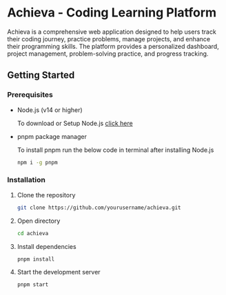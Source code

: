 # Achieva - Coding Learning Platform

Achieva is a comprehensive web application designed to help users track their coding journey, practice problems, manage projects, and enhance their programming skills. The platform provides a personalized dashboard, project management, problem-solving practice, and progress tracking.

## Getting Started

### Prerequisites
- Node.js (v14 or higher)

    To download or Setup Node.js [click here](https://nodejs.org/en/download)

- pnpm package manager

    To install pnpm run the below code in terminal after installing Node.js
    ```bash
    npm i -g pnpm
    ```


### Installation

1. Clone the repository
    ```bash
    git clone https://github.com/yourusername/achieva.git
    ```

2. Open directory
    ```bash
    cd achieva
    ``` 

3. Install dependencies
    ```bash
    pnpm install
    ``` 

4. Start the development server
    ```bash
    pnpm start
    ``` 

